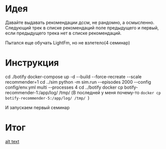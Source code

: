 # Идея

Давайте выдавать рекомендации дссм, не рандомно, а осмысленно. Следующий трек в списке рекомендаций поле предыдущего и первый, если предыдущего трека нет в списке рекомендаций.

Пытался еще обучать LightFm, но не взлетело(4 семинар)

# Инструкция 

cd ./botify
docker-compose up -d --build --force-recreate --scale recommender=1
cd ../sim
python -m sim.run --episodes 2000 --config config/env.yml multi --processes 4
cd ../botify
docker cp botify-recommender-1:/app/log/ /tmp/ 
(В последней у меня почему-то `docker cp botify-recommender-5:/app/log/ /tmp/ `)

И запускаем первый семинар 

# Итог

[alt text](AB.png)

